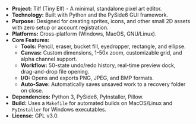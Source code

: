 *   **Project:** Tilf (Tiny Elf) - A minimal, standalone pixel art editor.
*   **Technology:** Built with Python and the PySide6 GUI framework.
*   **Purpose:** Designed for creating sprites, icons, and other small 2D assets with zero setup or account registration.
*   **Platforms:** Cross-platform (Windows, MacOS, GNU/Linux).
*   **Core Features:**
    *   **Tools:** Pencil, eraser, bucket fill, eyedropper, rectangle, and ellipse.
    *   **Canvas:** Custom dimensions, 1-50x zoom, customizable grid, and alpha channel support.
    *   **Workflow:** 50-state undo/redo history, real-time preview dock, drag-and-drop file opening.
    *   **I/O:** Opens and exports PNG, JPEG, and BMP formats.
    *   **Auto-Save:** Automatically saves unsaved work to a recovery folder on close.
*   **Dependencies:** Python 3, PySide6, PyInstaller, Pillow.
*   **Build:** Uses a `Makefile` for automated builds on MacOS/Linux and `PyInstaller` for Windows executables.
*   **License:** GPL v3.0.
